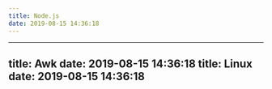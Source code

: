 ```yaml
---
title: Node.js
date: 2019-08-15 14:36:18
---
```

---
title: Awk
date: 2019-08-15 14:36:18
title: Linux
date: 2019-08-15 14:36:18
---
